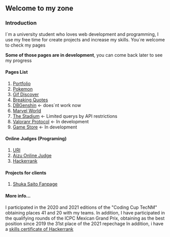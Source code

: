 ## Welcome to my zone
### Introduction
I´m a university student who loves web development and programming, I use my free time for create projects and increase my skills.
You´re welcome to check my pages

**Some of those pages are in development**, you can come back later to see my progress
#### Pages List
1. [Portfolio](https://deriancardenas.github.io/Portfolio/)
2. [Pokemon](https://deriancardenas.github.io/pokedex-final/)
3. [Gif Discover](https://deriancardenas.github.io/GifDiscover/)
4. [Breaking Quotes](https://deriancardenas.github.io/BreakingBad/)
5. [DBGenshin](http://dbgenshin.atwebpages.com/) <- does´nt work now
6. [Marvel World](https://deriancardenas.github.io/MarvelWorld/index.html)
7. [The Stadium](https://deriancardenas.github.io/TheStadium/) <- Limited querys by API restrictions
8. [Valoranr Protocol](https://deriancardenas.github.io/valorant-protocol/) <- In development
9. [Game Store](https://deriancardenas.github.io/game-store/) <- In development

#### Online Judges (Programing)
1. [URI](https://www.beecrowd.com.br/judge/es/profile/287111)
2. [Aizu Online Judge](https://judge.u-aizu.ac.jp/onlinejudge/user.jsp?id=DerianCardenas17#0)
3. [Hackerrank](https://www.hackerrank.com/Sekiryuutei17?hr_r=1)

#### Projects for clients
1. [Shuka Saito Fanpage](https://shukaprotectionsquad.000webhostapp.com/index.html) 

#### More info...
I participated in the 2020 and 2021 editions of the "Coding Cup TecNM" obtaining places 41 and 20 with my teams.
In addition, I have participated in the qualifying rounds of the ICPC Mexican Grand Prix, obtaining as the best position since 2019 the 31st place of the 2021 repechage
In addition, i have a [skills certificate of Hackerrank](https://www.hackerrank.com/certificates/93196b7df634)



